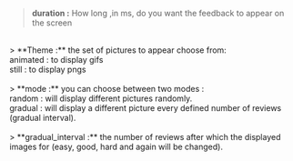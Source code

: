 > **duration :**
How long ,in ms, do you want the feedback to appear on the screen<br>
<br>
> **Theme :**
the set of pictures to appear choose from:<br>
animated : to display gifs <br>
still : to display pngs <br>
<br>
> **mode :**
you can choose between two modes :<br>
random : will display different pictures randomly.<br>
gradual : will display a different picture every defined number of reviews (gradual interval).<br>
<br>
> **gradual_interval :**
the number of reviews after which the displayed images for (easy, good, hard and again will be changed).<br>

